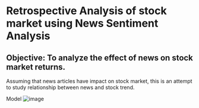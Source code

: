 # Retrospective Analysis of  stock market using News Sentiment Analysis
## Objective: To analyze the effect of news on stock market returns.
Assuming that news articles have impact on stock market, this is an attempt to
study relationship between news and stock trend.

Model
![image](https://user-images.githubusercontent.com/97143576/175066971-10806d53-dc93-47a7-a6f7-d5425bad7db7.png)
